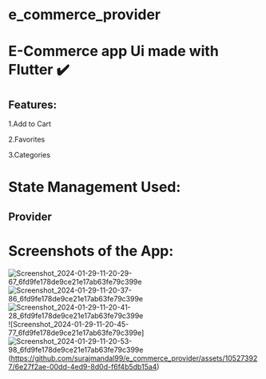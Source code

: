 # e_commerce_provider

# E-Commerce app Ui made with Flutter ✔️

## Features:
1.Add to Cart

2.Favorites

3.Categories

# State Management  Used:

## Provider 

# Screenshots of the App:




![Screenshot_2024-01-29-11-20-29-67_6fd9fe178de9ce21e17ab63fe79c399e](https://github.com/surajmandal99/e_commerce_provider/assets/105273927/eba4ed9a-b837-434a-be6f-d5821ea9cc17)
![Screenshot_2024-01-29-11-20-37-86_6fd9fe178de9ce21e17ab63fe79c399e](https://github.com/surajmandal99/e_commerce_provider/assets/105273927/4d9a43bb-a584-41f8-95b9-047cdabdb4d3)
![Screenshot_2024-01-29-11-20-41-28_6fd9fe178de9ce21e17ab63fe79c399e](https://github.com/surajmandal99/e_commerce_provider/assets/105273927/cf89c5a1-6ff6-46a6-856e-81c385192fb3)
![Screenshot_2024-01-29-11-20-45-77_6fd9fe178de9ce21e17ab63fe79c399e]![Screenshot_2024-01-29-11-20-53-98_6fd9fe178de9ce21e17ab63fe79c399e](https://github.com/surajmandal99/e_commerce_provider/assets/105273927/fef21b79-1460-4848-bb59-570e06f8f558)
(https://github.com/surajmandal99/e_commerce_provider/assets/105273927/6e27f2ae-00dd-4ed9-8d0d-f6f4b5db15a4)
